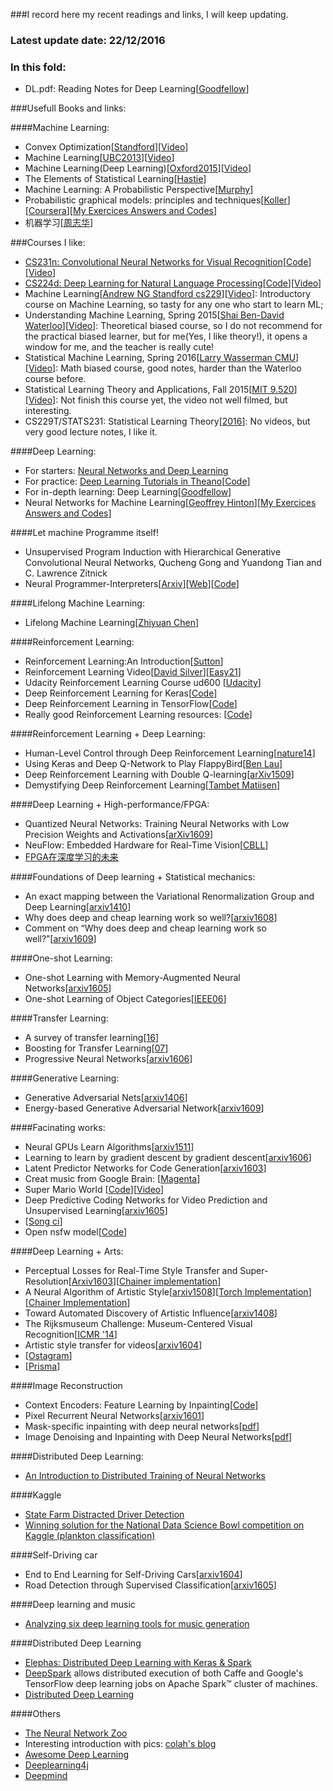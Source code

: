 ###I record here my recent readings and links, I will keep updating.

### Latest update date: 22/12/2016

### In this fold:
- DL.pdf: Reading Notes for Deep Learning[[Goodfellow](http://www.deeplearningbook.org/)]

###Usefull Books and links:

####Machine Learning:
- Convex Optimization[[Standford](http://stanford.edu/class/ee364a/)][[Video](https://www.youtube.com/playlist?list=PL3940DD956CDF0622)]
- Machine Learning[[UBC2013](http://www.cs.ubc.ca/~nando/540-2013/lectures.html)][[Video](https://www.youtube.com/playlist?list=PLE6Wd9FR--EdyJ5lbFl8UuGjecvVw66F6&feature=view_all)]
- Machine Learning(Deep Learning)[[Oxford2015](http://www.cs.ox.ac.uk/teaching/courses/2014-2015/ml/)][[Video](https://www.youtube.com/playlist?list=PLE6Wd9FR--EfW8dtjAuPoTuPcqmOV53Fu)]
- The Elements of Statistical Learning[[Hastie](http://statweb.stanford.edu/~tibs/ElemStatLearn/)]
- Machine Learning: A Probabilistic Perspective[[Murphy](http://people.cs.ubc.ca/~murphyk/MLbook/)]
- Probabilistic graphical models: principles and techniques[[Koller](http://pgm.stanford.edu/)][[Coursera](https://www.coursera.org/specializations/probabilistic-graphical-models)][[My Exercices Answers and Codes](https://github.com/rockkingjy/CourseraProbabilisticGraphicModels)]
- 机器学习[[周志华](http://cs.nju.edu.cn/zhouzh/zhouzh.files/publication/MLbook2016.htm)]

###Courses I like:
- [CS231n: Convolutional Neural Networks for Visual Recognition](http://vision.stanford.edu/teaching/cs231n/)[[Code](https://github.com/cs231n/cs231n.github.io)][[Video](https://www.youtube.com/playlist?list=PLkt2uSq6rBVctENoVBg1TpCC7OQi31AlC)]
- [CS224d: Deep Learning for Natural Language Processing](http://cs224d.stanford.edu/syllabus.html)[[Code](https://github.com/kvfrans/cs224-solutions)][[Video](https://www.youtube.com/playlist?list=PLCJlDcMjVoEdtem5GaohTC1o9HTTFtK7_)]
- Machine Learning[[Andrew NG Standford cs229](http://cs229.stanford.edu/)][[Video](https://www.youtube.com/playlist?list=PLA89DCFA6ADACE599)]: Introductory course on Machine Learning, so tasty for any one who start to learn ML;
- Understanding Machine Learning, Spring 2015[[Shai Ben-David Waterloo](http://www.cs.huji.ac.il/~shais/UnderstandingMachineLearning/index.html)][[Video](https://www.youtube.com/channel/UCR4_akQ1HYMUcDszPQ6jh8Q)]: Theoretical biased course, so I do not recommend for the practical biased learner, but for me(Yes, I like theory!), it opens a window for me, and the teacher is really cute!
- Statistical Machine Learning, Spring 2016[[Larry Wasserman CMU](http://www.stat.cmu.edu/~larry/=sml/)][[Video](https://www.youtube.com/playlist?list=PLTB9VQq8WiaCBK2XrtYn5t9uuPdsNm7YE)]: Math biased course, good notes, harder than the Waterloo course before.
- Statistical Learning Theory and Applications, Fall 2015[[MIT 9.520](http://www.mit.edu/~9.520/fall15/)][[Video](https://www.youtube.com/playlist?list=PLyGKBDfnk-iDj3FBd0Avr_dLbrU8VG73O)]: Not finish this course yet, the video not well filmed, but interesting.
- CS229T/STATS231: Statistical Learning Theory[[2016](http://web.stanford.edu/class/cs229t/)]: No videos, but very good lecture notes, I like it.

####Deep Learning:
- For starters: [Neural Networks and Deep Learning](http://neuralnetworksanddeeplearning.com/index.html)
- For practice: [Deep Learning Tutorials in Theano](http://deeplearning.net/tutorial/)[[Code](https://github.com/lisa-lab/DeepLearningTutorials/tree/master/code)]
- For in-depth learning: Deep Learning[[Goodfellow](http://www.deeplearningbook.org/)]
- Neural Networks for Machine Learning[[Geoffrey Hinton](https://www.coursera.org/learn/neural-networks)][[My Exercices Answers and Codes](https://github.com/rockkingjy/CourseraNeuralNetworksForMachineLearningHinton)]

####Let machine Programme itself!
- Unsupervised Program Induction with Hierarchical Generative Convolutional Neural Networks, Qucheng Gong and Yuandong Tian and C. Lawrence Zitnick
- Neural Programmer-Interpreters[[Arxiv](https://arxiv.org/abs/1511.06279)][[Web](http://www-personal.umich.edu/~reedscot/iclr_project.html)][[Code](https://github.com/mokemokechicken/keras_npi)]

####Lifelong Machine Learning:
- Lifelong Machine Learning[[Zhiyuan Chen](https://www.cs.uic.edu/~liub/lifelong-machine-learning.html)]

####Reinforcement Learning:
- Reinforcement Learning:An Introduction[[Sutton](https://webdocs.cs.ualberta.ca/~sutton/book/the-book.html)]
- Reinforcement Learning Video[[David Silver](http://www0.cs.ucl.ac.uk/staff/d.silver/web/Teaching.html)][[Easy21](https://github.com/kvfrans/Easy21-RL)]
- Udacity Reinforcement Learning Course ud600 [[Udacity](https://www.udacity.com/)]
- Deep Reinforcement Learning for Keras[[Code](https://github.com/matthiasplappert/keras-rl)]
- Deep Reinforcement Learning in TensorFlow[[Code](https://github.com/carpedm20/deep-rl-tensorflow)]
- Really good Reinforcement Learning resources: [[Code](https://github.com/dennybritz/reinforcement-learning)]

####Reinforcement Learning + Deep Learning:
- Human-Level Control through Deep Reinforcement Learning[[nature14](http://www.readcube.com/articles/10.1038/nature14236)]
- Using Keras and Deep Q-Network to Play FlappyBird[[Ben Lau](https://yanpanlau.github.io/2016/07/10/FlappyBird-Keras.html)]
- Deep Reinforcement Learning with Double Q-learning[[arXiv1509](https://arxiv.org/abs/1509.06461)]
- Demystifying Deep Reinforcement Learning[[Tambet Matiisen](https://www.nervanasys.com/demystifying-deep-reinforcement-learning/)]

####Deep Learning + High-performance/FPGA:
- Quantized Neural Networks: Training Neural Networks with Low Precision Weights and Activations[[arXiv1609](https://arxiv.org/abs/1609.07061)]
- NeuFlow: Embedded Hardware for Real-Time Vision[[CBLL](http://www.cs.nyu.edu/~yann/research/neuflow/index.html)]
- [FPGA在深度学习的未来](http://blog.csdn.net/klaas/article/details/50822880#在fpga上运行lstm神经网络)

####Foundations of Deep learning + Statistical mechanics:
- An exact mapping between the Variational Renormalization Group and Deep Learning[[arxiv1410](https://arxiv.org/abs/1410.3831)]
- Why does deep and cheap learning work so well?[[arxiv1608](https://arxiv.org/abs/1608.08225)]
- Comment on “Why does deep and cheap learning work so well?”[[arxiv1609](https://arxiv.org/abs/1609.03541)]

####One-shot Learning:
- One-shot Learning with Memory-Augmented Neural Networks[[arxiv1605](https://arxiv.org/abs/1605.06065)]
- One-shot Learning of Object Categories[[IEEE06](http://vision.stanford.edu/documents/Fei-FeiFergusPerona2006.pdf)]

####Transfer Learning:
- A survey of transfer learning[[16](http://download.springer.com/static/pdf/222/art%253A10.1186%252Fs40537-016-0043-6.pdf?originUrl=http%3A%2F%2Fjournalofbigdata.springeropen.com%2Farticle%2F10.1186%2Fs40537-016-0043-6&token2=exp=1475586747~acl=%2Fstatic%2Fpdf%2F222%2Fart%25253A10.1186%25252Fs40537-016-0043-6.pdf*~hmac=12094528b0e664eefef8482da65a4f94e1bb1c96058ae701b461312c10733fd7)]
- Boosting for Transfer Learning[[07](http://ftp.cse.ust.hk/~qyang/Docs/2007/tradaboost.pdf)]
- Progressive Neural Networks[[arxiv1606](https://arxiv.org/abs/1606.04671)]

####Generative Learning:
- Generative Adversarial Nets[[arxiv1406](https://arxiv.org/abs/1406.2661)]
- Energy-based Generative Adversarial Network[[arxiv1609](https://arxiv.org/abs/1609.03126)]

####Facinating works:

- Neural GPUs Learn Algorithms[[arxiv1511](https://arxiv.org/abs/1511.08228)]
- Learning to learn by gradient descent by gradient descent[[arxiv1606](https://arxiv.org/abs/1606.04474)]
- Latent Predictor Networks for Code Generation[[arxiv1603](https://arxiv.org/abs/1603.06744)]
- Creat music from Google Brain: [[Magenta](https://github.com/tensorflow/magenta)]
- Super Mario World [[Code](http://pastebin.com/ZZmSNaHX)][[Video](https://www.youtube.com/watch?v=qv6UVOQ0F44)]
- Deep Predictive Coding Networks for Video Prediction and Unsupervised Learning[[arxiv1605](https://arxiv.org/abs/1605.08104)]
- [[Song ci](https://github.com/HevLfreis/songci-rnn)]
- Open nsfw model[[Code](https://github.com/yahoo/open_nsfw)]

####Deep Learning + Arts:
- Perceptual Losses for Real-Time Style Transfer and Super-Resolution[[Arxiv1603](https://arxiv.org/abs/1603.08155)][[Chainer implementation](https://github.com/yusuketomoto/chainer-fast-neuralstyle)]
- A Neural Algorithm of Artistic Style[[arxiv1508](https://arxiv.org/abs/1508.06576)][[Torch Implementation](https://github.com/jcjohnson/neural-style)][[Chainer Implementation](https://github.com/mattya/chainer-gogh)]
- Toward Automated Discovery of Artistic Influence[[arxiv1408](https://arxiv.org/abs/1408.3218)]
- The Rijksmuseum Challenge: Museum-Centered Visual Recognition[[ICMR '14](https://staff.fnwi.uva.nl/t.e.j.mensink/publications/mensink14icmr.pdf)]
- Artistic style transfer for videos[[arxiv1604](https://arxiv.org/abs/1604.08610)]
- [[Ostagram](https://ostagram.ru/static_pages/lenta?last_days=30&locale=en)]
- [[Prisma](http://prisma-ai.com/)]

####Image Reconstruction
- Context Encoders: Feature Learning by Inpainting[[Code](https://github.com/pathak22/context-encoder)]
- Pixel Recurrent Neural Networks[[arxiv1601](https://arxiv.org/abs/1601.06759)]
- Mask-specific inpainting with deep neural networks[[pdf](http://webdav.tuebingen.mpg.de/pixel/neural_inpainting/Koehler_Mask_Specific_Inpainting_With_Deep_Neural_Networks_GCPR_2014.pdf)]
- Image Denoising and Inpainting with Deep Neural Networks[[pdf](https://papers.nips.cc/paper/4686-image-denoising-and-inpainting-with-deep-neural-networks.pdf)]

####Distributed Deep Learning:
- [An Introduction to Distributed Training of Neural Networks](http://engineering.skymind.io/distributed-deep-learning-part-1-an-introduction-to-distributed-training-of-neural-networks)

####Kaggle
- [State Farm Distracted Driver Detection](https://www.kaggle.com/c/state-farm-distracted-driver-detection)
- [Winning solution for the National Data Science Bowl competition on Kaggle (plankton classification)](http://benanne.github.io/2015/03/17/plankton.html)

####Self-Driving car
- End to End Learning for Self-Driving Cars[[arxiv1604](https://arxiv.org/abs/1604.07316)]
- Road Detection through Supervised Classification[[arxiv1605](https://arxiv.org/abs/1605.03150)]

####Deep learning and music
- [Analyzing six deep learning tools for music generation](http://www.asimovinstitute.org/analyzing-deep-learning-tools-music/)

####Distributed Deep Learning
- [Elephas: Distributed Deep Learning with Keras & Spark](https://github.com/maxpumperla/elephas)
- [DeepSpark](http://deepspark.snu.ac.kr./) allows distributed execution of both Caffe and Google's TensorFlow deep learning jobs on Apache Spark™ cluster of machines.
- [Distributed Deep Learning](http://engineering.skymind.io/distributed-deep-learning-part-1-an-introduction-to-distributed-training-of-neural-networks)

####Others
- [The Neural Network Zoo](http://www.asimovinstitute.org/neural-network-zoo/)
- Interesting introduction with pics: [colah's blog](http://colah.github.io/)
- [Awesome Deep Learning](https://github.com/ChristosChristofidis/awesome-deep-learning)
- [Deeplearning4j](http://deeplearning4j.org/compare-dl4j-torch7-pylearn.html)
- [Deepmind](https://deepmind.com/research/dqn/)


